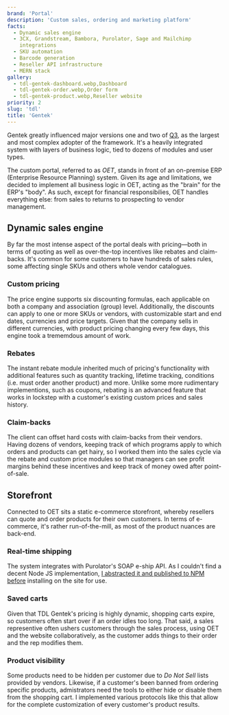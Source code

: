 ```yaml
---
brand: 'Portal'
description: 'Custom sales, ordering and marketing platform'
facts:
  - Dynamic sales engine
  - 3CX, Grandstream, Bambora, Purolator, Sage and Mailchimp
    integrations
  - SKU automation
  - Barcode generation
  - Reseller API infrastructure
  - MERN stack
gallery:
  - tdl-gentek-dashboard.webp,Dashboard
  - tdl-gentek-order.webp,Order form
  - tdl-gentek-product.webp,Reseller website
priority: 2
slug: 'tdl'
title: 'Gentek'
---
```


Gentek greatly influenced major versions one and two of
[Q3](/q3), as the largest and most complex adopter of the
framework. It's a heavily integrated system with layers of
business logic, tied to dozens of modules and user types.

The custom portal, referred to as _OET_, stands in front of
an on-premise ERP (Enterprise Resource Planning) system.
Given its age and limitations, we decided to implement all
business logic in OET, acting as the "brain" for the ERP's
"body". As such, except for financial responsibilies, OET
handles everything else: from sales to returns to
prospecting to vendor management.

## Dynamic sales engine

By far the most intense aspect of the portal deals with
pricing—both in terms of quoting as well as over-the-top
incentives like rebates and claim-backs. It's common for
some customers to have hundreds of sales rules, some
affecting single SKUs and others whole vendor catalogues.

### Custom pricing

The price engine supports six discounting formulas, each
applicable on both a company and association (group) level.
Additionally, the discounts can apply to one or more SKUs or
vendors, with customizable start and end dates, currencies
and price targets. Given that the company sells in different
currencies, with product pricing changing every few days,
this engine took a trememdous amount of work.

### Rebates

The instant rebate module inherited much of pricing's
functionality with additional features such as quantity
tracking, lifetime tracking, conditions (i.e. must order
another product) and more. Unlike some more rudimentary
implementions, such as coupons, rebating is an advanced
feature that works in lockstep with a customer's existing
custom prices and sales history.

### Claim-backs

The client can offset hard costs with claim-backs from their
vendors. Having dozens of vendors, keeping track of which
programs apply to which orders and products can get hairy,
so I worked them into the sales cycle via the rebate and
custom price modules so that managers can see profit margins
behind these incentives and keep track of money owed after
point-of-sale.

## Storefront

Connected to OET sits a static e-commerce storefront,
whereby resellers can quote and order products for their own
customers. In terms of e-commerce, it's rather
run-of-the-mill, as most of the product nuances are
back-end.

### Real-time shipping

The system integrates with Purolator's SOAP e-ship API. As I
couldn't find a decent Node JS implementation,
[I abstracted it and published to NPM before](https://github.com/MikeIbberson/purolator)
installing on the site for use.

### Saved carts

Given that TDL Gentek's pricing is highly dynamic, shopping
carts expire, so customers often start over if an order
idles too long. That said, a sales representive often ushers
customers through the sales process, using OET and the
website collaboratively, as the customer adds things to
their order and the rep modifies them.

### Product visibility

Some products need to be hidden per customer due to _Do Not
Sell_ lists provided by vendors. Likewise, if a customer's
been banned from ordering specific products, admistrators
need the tools to either hide or disable them from the
shopping cart. I implemented various protocols like this
that allow for the complete customization of every
customer's product results.
